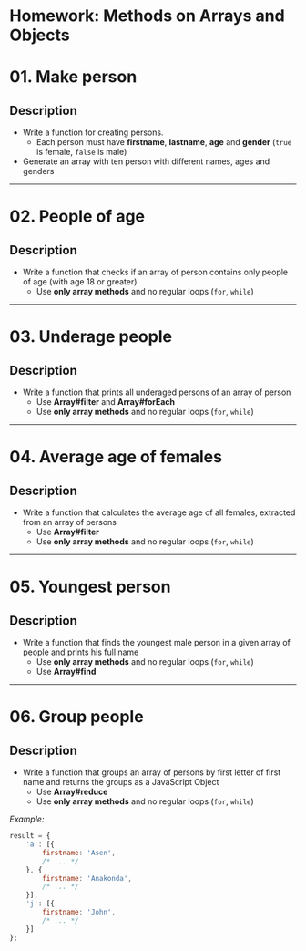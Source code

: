 # Homework: Methods on Arrays and Objects

# 01. Make person

## Description
- Write a function for creating persons.
  - Each person must have **firstname**, **lastname**, **age** and **gender** (`true` is female, `false` is male)
- Generate an array with ten person with different names, ages and genders

---

# 02. People of age

## Description
- Write a function that checks if an array of person contains only people of age (with age 18 or greater)
  - Use **only array methods** and no regular loops (`for`, `while`)

---

# 03. Underage people 

## Description
- Write a function that prints all underaged persons of an array of person
  - Use **Array#filter** and **Array#forEach**
  - Use **only array methods** and no regular loops (`for`, `while`)

---

# 04. Average age of females

## Description
- Write a function that calculates the average age of all females, extracted from an array of persons
  - Use **Array#filter**
  - Use **only array methods** and no regular loops (`for`, `while`)

---

# 05. Youngest person

## Description
- Write a function that finds the youngest male person in a given array of people and prints his full name
  - Use **only array methods** and no regular loops (`for`, `while`)
  - Use **Array#find**

---

# 06. Group people

## Description
- Write a function that groups an array of persons by first letter of first name and returns the groups as a JavaScript Object
  - Use **Array#reduce**
  - Use **only array methods** and no regular loops (`for`, `while`)

_Example:_

```js
result = {
    'a': [{
        firstname: 'Asen',
        /* ... */
    }, {
        firstname: 'Anakonda',
        /* ... */
    }],
    'j': [{
        firstname: 'John',
        /* ... */
    }]
};
```
